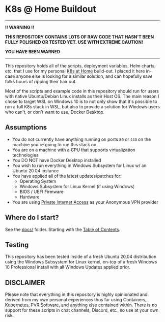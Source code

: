 # K8s @ Home Buildout

---

**!! WARNING !!**

**THIS REPOSITORY CONTAINS LOTS OF RAW CODE THAT HASN'T BEEN FULLY POLISHED OR TESTED YET. USE WITH EXTREME CAUTION!**

**YOU HAVE BEEN WARNED**

---

This repository holds all of the scripts, deployment variables, Helm charts, etc. that I use for my personal [K8s at Home](https://k8s-at-home.com/) build-out. I placed it here in-case anyone else is looking for a similar solution, and can hopefully save folks hours of ripping their hair out.

Most of the scripts and example code in this repository should run for users with native Ubuntu/Debian Linux installs as their Host OS. The main reason I chose to target WSL on Windows 10 is to not only show that it's possible to run a full K8s stack in WSL, but also to provide a solution for Windows users who can't, or don't want to use, Docker Desktop.

## Assumptions

* You do not currently have anything running on ports `80` or `443` on the machine you're going to run this stack on
* You are on a machine with a CPU that supports virtualization technologies
* You DO NOT have Docker Desktop installed
* You wish to run everything in Windows Subsystem for Linux w/ an Ubuntu 20.04 instance
* You have applied all of the latest updates/patches for:
  * Operating System
  * Windows Subsystem for Linux Kernel (if using Windows)
  * BIOS / UEFI Firmware
  * Hardware
* You are using [Private Internet Access](https://www.privateinternetaccess.com/) as your Anonymous VPN provider

## Where do I start?

See the [docs/](docs/) folder. Starting with the [Table of Contents](docs/00-table-of-contents.md).

## Testing

This repository has been tested inside of a fresh Ubuntu 20.04 distribution using the Windows Subsystem for Linux kernel, on-top of a fresh Windows 10 Professional install with all Windows Updates applied prior.

## DISCLAIMER

Please note that everything in this repository is highly opinionated and derived from my own personal experiences thus far using Containers, Kubernetes, PVR Software, and anything else contained within. There is no support for these scripts in chat channels, Discord, etc., so use at your own risk.